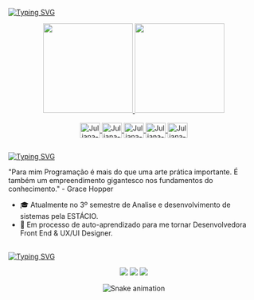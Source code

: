 [![Typing SVG](https://readme-typing-svg.demolab.com?font=Fira+Code&weight=600&size=24&pause=700&color=D2D2D2&vCenter=true&width=435&lines=%F0%9F%8C%88+Hello+World!+I'm+Juliana+)](https://git.io/typing-svg)

<div align="center">
  <a href="https://github.com/junascimento9">
  <img height="180em" src="https://github-readme-stats.vercel.app/api?username=junascimento9&show_icons=true&theme=dracula&include_all_commits=true&count_private=true"/>
  <img height="180em" src="https://github-readme-stats.vercel.app/api/top-langs/?username=junascimento9&layout=compact&langs_count=7&theme=dracula"/>
</div>
<div align="center"><br>
  <img align="center" alt="Juliana-HTML" height="30" width="40" src="https://cdn.jsdelivr.net/gh/devicons/devicon/icons/html5/html5-plain-wordmark.svg">
  <img align="center" alt="Juliana-CSS" height="30" width="40" src="https://cdn.jsdelivr.net/gh/devicons/devicon/icons/css3/css3-plain-wordmark.svg">
  <img align="center" alt="Juliana-JS" height="30" width="40" src="https://cdn.jsdelivr.net/gh/devicons/devicon/icons/javascript/javascript-plain.svg">
  <img align="center" alt="Juliana-NODE" height="30" width="40" src="https://cdn.jsdelivr.net/gh/devicons/devicon/icons/nodejs/nodejs-original.svg">
  <img align="center" alt="Juliana-PS" height="30" width="40" src="https://cdn.jsdelivr.net/gh/devicons/devicon/icons/photoshop/photoshop-line.svg">
</div>

##
[![Typing SVG](https://readme-typing-svg.demolab.com?font=Fira+Code&weight=600&size=24&pause=700&color=D2D2D2&vCenter=true&width=435&lines=%F0%9F%91%A9%E2%80%8D%F0%9F%92%BB+Sobre+mim)](https://git.io/typing-svg)
  
"Para mim Programação é mais do que uma arte prática importante. É também um empreendimento gigantesco nos fundamentos do conhecimento." - Grace Hopper
- :mortar_board: Atualmente no 3º semestre de Analise e desenvolvimento de sistemas pela ESTÁCIO.
- :book: Em processo de auto-aprendizado para me tornar Desenvolvedora Front End & UX/UI Designer.
  
## 
[![Typing SVG](https://readme-typing-svg.demolab.com?font=Fira+Code&weight=600&size=24&pause=700&color=D2D2D2&vCenter=true&width=435&lines=%F0%9F%93%A9+Como+chegar+at%C3%A9+mim)](https://git.io/typing-svg)
  
<div align="center">
   <a href="https://t.me/junascimento9" target="_blank"><img src="https://img.shields.io/badge/Telegram-0088cc?style=for-the-badge&logo=telegram&logoColor=white" target="_blank"></a>
   <a href="mailto:julianalima.labjt@gmail.com" target="_blank"><img src="https://img.shields.io/badge/Gmail-D14836?style=for-the-badge&logo=gmail&logoColor=white" target="_blank"></a>
   <a href="https://www.linkedin.com/in/julianalimanc/" target="_blank"><img src="https://img.shields.io/badge/LinkedIn-0077B5?style=for-the-badge&logo=linkedin&logoColor=white" target="_blank"></a>
   

![Snake animation](https://github.com/junascimento9/junascimento9/blob/output/github-contribution-grid-snake.svg)
  
</div>
